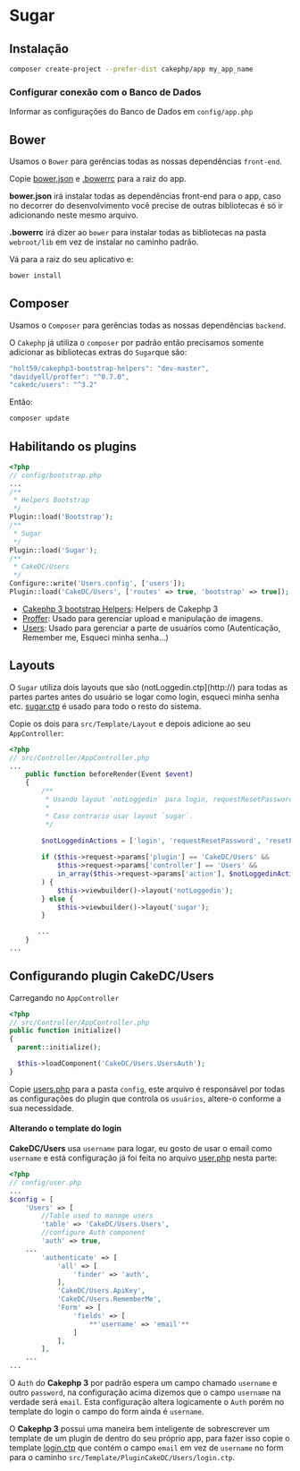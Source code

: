 # Sugar

## Instalação
```bash
composer create-project --prefer-dist cakephp/app my_app_name
```

### Configurar conexão com o Banco de Dados
Informar as configurações do Banco de Dados em `config/app.php`

## Bower
Usamos o `Bower` para gerências todas as nossas dependências `front-end`.

Copie [bower.json](http://) e [.bowerrc](http://) para a raiz do app.

**bower.json** irá instalar todas as dependências front-end para o app, caso no decorrer do desenvolvimento você precise de outras bibliotecas é só ir adicionando neste mesmo arquivo.

**.bowerrc** irá dizer ao `bower` para instalar todas as bibliotecas na pasta `webroot/lib` em vez de instalar no caminho padrão.

Vá para a raiz do seu aplicativo e:

```bash
bower install
```

## Composer
Usamos o `Composer` para gerências todas as nossas dependências `backend`.

O `Cakephp` já utiliza o `composer` por padrão então precisamos somente adicionar as bibliotecas extras do `Sugar`que são:

```javascript
"holt59/cakephp3-bootstrap-helpers": "dev-master",
"davidyell/proffer": "^0.7.0",
"cakedc/users": "^3.2"
```

Então:

```bash
composer update
```

## Habilitando os plugins
```php
<?php
// config/bootstrap.php
...
/**
 * Helpers Bootstrap
 */
Plugin::load('Bootstrap');
/**
 * Sugar
 */
Plugin::load('Sugar');
/**
 * CakeDC/Users
 */
Configure::write('Users.config', ['users']);
Plugin::load('CakeDC/Users', ['routes' => true, 'bootstrap' => true]);
```

- [Cakephp 3 bootstrap Helpers](https://github.com/Holt59/cakephp3-bootstrap-helpers): Helpers de Cakephp 3
- [Proffer](https://github.com/davidyell/CakePHP3-Proffer): Usado para gerenciar upload e manipulação  de imagens.
- [Users](https://github.com/CakeDC/users): Usado para gerenciar a parte de usuários como (Autenticação, Remember me, Esqueci minha senha...)

## Layouts
O `Sugar` utiliza dois layouts que são (notLoggedin.ctp](http://) para todas as partes partes antes do usuário se logar como login, esqueci minha senha etc. [sugar.ctp](http://) é usado para todo o resto do sistema.

Copie os dois para `src/Template/Layout` e depois adicione ao seu `AppController`:

```php
<?php
// src/Controller/AppController.php
...
    public function beforeRender(Event $event)
    {
        /**
         * Usando layout `notLoggedin` para login, requestResetPassword e resetPassword.
         *
         * Caso contrario usar layout `sugar`.
         */

        $notLoggedinActions = ['login', 'requestResetPassword', 'resetPassword'];
        
        if ($this->request->params['plugin'] == 'CakeDC/Users' &&
            $this->request->params['controller'] == 'Users' &&
            in_array($this->request->params['action'], $notLoggedinActions)
        ) {
            $this->viewbuilder()->layout('notLoggedin');
        } else {
            $this->viewbuilder()->layout('sugar');
        }

       ...
    }
...
```

## Configurando plugin CakeDC/Users
Carregando no `AppController`

```php
<?php
// src/Controller/AppController.php
public function initialize()
{
  parent::initialize();

  $this->loadComponent('CakeDC/Users.UsersAuth');
}
```


Copie [users.php](http://) para a pasta `config`, este arquivo é responsável por todas as configurações do plugin que controla os `usuários`, altere-o conforme a sua necessidade.

#### Alterando o template do login
**CakeDC/Users** usa `username` para logar, eu gosto de usar o email como `username` e está configuração já foi feita no arquivo [user.php](http://) nesta parte:

```php
<?php
// config/user.php
...
$config = [
    'Users' => [
        //Table used to manage users
        'table' => 'CakeDC/Users.Users',
        //configure Auth component
        'auth' => true,
    ...
        'authenticate' => [
            'all' => [
                'finder' => 'auth',
            ],
            'CakeDC/Users.ApiKey',
            'CakeDC/Users.RememberMe',
            'Form' => [
                'fields' => [
                    **'username' => 'email'**
                ]
            ],
        ],
    ...
...

```

O `Auth` do **Cakephp 3** por padrão espera um campo chamado `username` e outro `password`, na configuração acima dizemos que o campo `username` na verdade será `email`. Esta configuração altera logicamente o `Auth` porém no template do login o campo do form ainda é `username`.

O **Cakephp 3** possui uma maneira bem inteligente de sobrescrever um template de um plugin de dentro do seu próprio app, para fazer isso copie o template [login.ctp](http://) que contém o campo `email` em vez de `username` no form para o caminho `src/Template/PluginCakeDC/Users/login.ctp`.